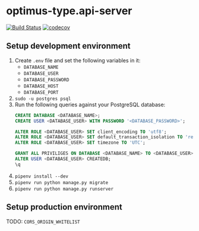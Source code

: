 # optimus-type.api-server

[![Build Status](https://travis-ci.org/hesoyam11/optimus-type.api-server.svg?branch=master)](https://travis-ci.org/hesoyam11/optimus-type.api-server)
[![codecov](https://codecov.io/gh/hesoyam11/optimus-type.api-server/branch/master/graph/badge.svg)](https://codecov.io/gh/hesoyam11/optimus-type.api-server)

## Setup development environment

1. Create `.env` file and set the following variables in it:
    * `DATABASE_NAME`
    * `DATABASE_USER`
    * `DATABASE_PASSWORD`
    * `DATABASE_HOST`
    * `DATABASE_PORT`
1. `sudo -u postgres psql`
1. Run the following queries against your PostgreSQL database:
    ```sql
    CREATE DATABASE <DATABASE_NAME>;
    CREATE USER <DATABASE_USER> WITH PASSWORD '<DATABASE_PASSWORD>';
    
    ALTER ROLE <DATABASE_USER> SET client_encoding TO 'utf8';
    ALTER ROLE <DATABASE_USER> SET default_transaction_isolation TO 'read committed';
    ALTER ROLE <DATABASE_USER> SET timezone TO 'UTC';
    
    GRANT ALL PRIVILIGES ON DATABASE <DATABASE_NAME> TO <DATABASE_USER>;
    ALTER USER <DATABASE_USER> CREATEDB;
    \q
    ```
1. `pipenv install --dev`
1. `pipenv run python manage.py migrate`
1. `pipenv run python manage.py runserver`

## Setup production environment

TODO: `CORS_ORIGIN_WHITELIST`